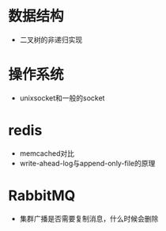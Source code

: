 # 数据结构
- 二叉树的非递归实现

# 操作系统
- unixsocket和一般的socket

# redis
- memcached对比
- write-ahead-log与append-only-file的原理

# RabbitMQ
- 集群广播是否需要复制消息，什么时候会删除
